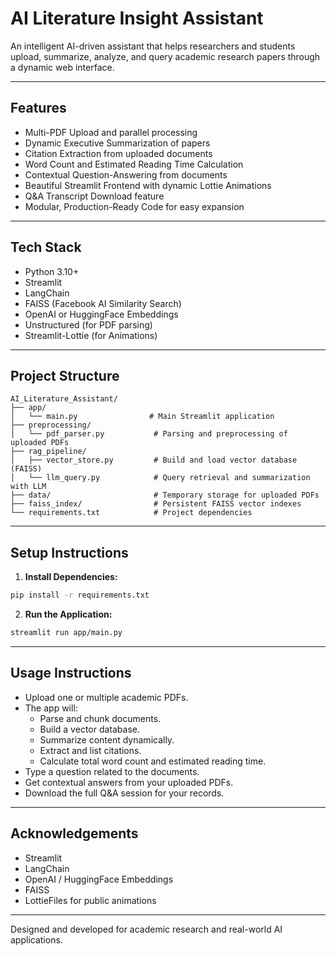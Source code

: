 # AI Literature Insight Assistant

An intelligent AI-driven assistant that helps researchers and students upload, summarize, analyze, and query academic research papers through a dynamic web interface.

---

## Features

- Multi-PDF Upload and parallel processing
- Dynamic Executive Summarization of papers
- Citation Extraction from uploaded documents
- Word Count and Estimated Reading Time Calculation
- Contextual Question-Answering from documents
- Beautiful Streamlit Frontend with dynamic Lottie Animations
- Q&A Transcript Download feature
- Modular, Production-Ready Code for easy expansion

---

## Tech Stack

- Python 3.10+
- Streamlit
- LangChain
- FAISS (Facebook AI Similarity Search)
- OpenAI or HuggingFace Embeddings
- Unstructured (for PDF parsing)
- Streamlit-Lottie (for Animations)

---

## Project Structure

```plaintext
AI_Literature_Assistant/
├── app/
│   └── main.py                # Main Streamlit application
├── preprocessing/
│   └── pdf_parser.py           # Parsing and preprocessing of uploaded PDFs
├── rag_pipeline/
│   ├── vector_store.py         # Build and load vector database (FAISS)
│   └── llm_query.py            # Query retrieval and summarization with LLM
├── data/                       # Temporary storage for uploaded PDFs
├── faiss_index/                # Persistent FAISS vector indexes
└── requirements.txt            # Project dependencies
```

---

## Setup Instructions

1. **Install Dependencies:**
```bash
pip install -r requirements.txt
```

2. **Run the Application:**
```bash
streamlit run app/main.py
```

---

## Usage Instructions

- Upload one or multiple academic PDFs.
- The app will:
  - Parse and chunk documents.
  - Build a vector database.
  - Summarize content dynamically.
  - Extract and list citations.
  - Calculate total word count and estimated reading time.
- Type a question related to the documents.
- Get contextual answers from your uploaded PDFs.
- Download the full Q&A session for your records.

---

## Acknowledgements

- Streamlit
- LangChain
- OpenAI / HuggingFace Embeddings
- FAISS
- LottieFiles for public animations

---

Designed and developed for academic research and real-world AI applications.
